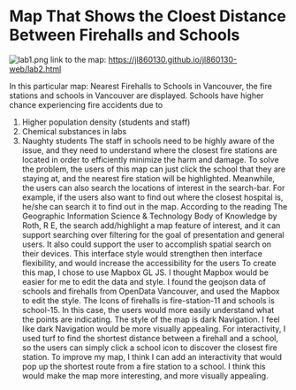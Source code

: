 # Map That Shows the Cloest Distance Between Firehalls and Schools
![lab1.png](https://github.com/UBC-GEOB472-Spring2020/jl860130-web/blob/master/lab2.png)
link to the map: https://jl860130.github.io/jl860130-web/lab2.html

  In this particular map: Nearest Firehalls to Schools in Vancouver, the fire stations and schools in Vancouver are displayed. Schools have higher chance experiencing fire accidents due to 
1.	Higher population density (students and staff)
2.	Chemical substances in labs 
3.	Naughty students
  The staff in schools need to be highly aware of the issue, and they need to understand where the closest fire stations are located in order to efficiently minimize the harm and damage. To solve the problem, the users of this map can just click the school that they are staying at, and the nearest fire station will be highlighted. Meanwhile, the users can also search the locations of interest in the search-bar. For example, if the users also want to find out where the closest hospital is, he/she can search it to find out in the map. According to the reading The Geographic Information Science & Technology Body of Knowledge by 	Roth, R E, the search add/highlight a map feature of interest, and it can support searching over filtering for the goal of presentation and general users. It also could support the user to accomplish spatial search on their devices. This interface style would strengthen then interface flexibility, and would increase the accessibility for the users
  To create this map, I chose to use Mapbox GL JS. I thought Mapbox would be easier for me to edit the data and style. I found the geojson data of schools and firehalls from OpenData Vancouver, and used the Mapbox to edit the style. The Icons of firehalls is fire-station-11 and schools is school-15. In this case, the users would more easily understand what the points are indicating. The style of the map is dark Navigation. I feel like dark Navigation would be more visually appealing. For interactivity, I used turf to find the shortest distance between a firehall and a school, so the users can simply click a school icon to discover the closest fire station. 
	To improve my map, I think I can add an interactivity that would pop up the shortest route from a fire station to a school. I think this would make the map more interesting, and more visually appealing. 
	
